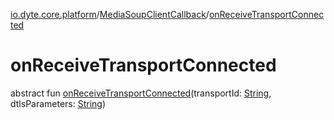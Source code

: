 [io.dyte.core.platform](../index.md)/[MediaSoupClientCallback](index.md)/[onReceiveTransportConnected](on-receive-transport-connected.md)

# onReceiveTransportConnected


abstract fun [onReceiveTransportConnected](on-receive-transport-connected.md)(transportId: [String](https://kotlinlang.org/api/latest/jvm/stdlib/kotlin/-string/index.html), dtlsParameters: [String](https://kotlinlang.org/api/latest/jvm/stdlib/kotlin/-string/index.html))
